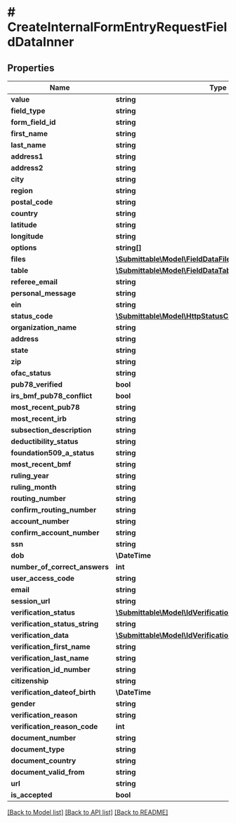 # # CreateInternalFormEntryRequestFieldDataInner

## Properties

Name | Type | Description | Notes
------------ | ------------- | ------------- | -------------
**value** | **string** |  | [optional]
**field_type** | **string** |  |
**form_field_id** | **string** |  |
**first_name** | **string** |  | [optional]
**last_name** | **string** |  | [optional]
**address1** | **string** |  | [optional]
**address2** | **string** |  | [optional]
**city** | **string** |  | [optional]
**region** | **string** |  | [optional]
**postal_code** | **string** |  | [optional]
**country** | **string** |  | [optional]
**latitude** | **string** |  | [optional]
**longitude** | **string** |  | [optional]
**options** | **string[]** |  |
**files** | [**\Submittable\Model\FieldDataFileUploadValueFileRequest[]**](FieldDataFileUploadValueFileRequest.md) |  | [optional]
**table** | [**\Submittable\Model\FieldDataTableValueRequest**](FieldDataTableValueRequest.md) |  | [optional]
**referee_email** | **string** |  | [optional]
**personal_message** | **string** |  | [optional]
**ein** | **string** |  | [optional]
**status_code** | [**\Submittable\Model\HttpStatusCode**](HttpStatusCode.md) |  | [optional]
**organization_name** | **string** |  | [optional]
**address** | **string** |  | [optional]
**state** | **string** |  | [optional]
**zip** | **string** |  | [optional]
**ofac_status** | **string** |  | [optional]
**pub78_verified** | **bool** |  | [optional]
**irs_bmf_pub78_conflict** | **bool** |  | [optional]
**most_recent_pub78** | **string** |  | [optional]
**most_recent_irb** | **string** |  | [optional]
**subsection_description** | **string** |  | [optional]
**deductibility_status** | **string** |  | [optional]
**foundation509_a_status** | **string** |  | [optional]
**most_recent_bmf** | **string** |  | [optional]
**ruling_year** | **string** |  | [optional]
**ruling_month** | **string** |  | [optional]
**routing_number** | **string** |  | [optional]
**confirm_routing_number** | **string** |  | [optional]
**account_number** | **string** |  | [optional]
**confirm_account_number** | **string** |  | [optional]
**ssn** | **string** |  | [optional]
**dob** | **\DateTime** |  | [optional]
**number_of_correct_answers** | **int** |  | [optional]
**user_access_code** | **string** |  | [optional]
**email** | **string** |  | [optional]
**session_url** | **string** |  | [optional]
**verification_status** | [**\Submittable\Model\IdVerificationStatus**](IdVerificationStatus.md) |  | [optional]
**verification_status_string** | **string** |  | [optional]
**verification_data** | [**\Submittable\Model\IdVerificationDetails**](IdVerificationDetails.md) |  | [optional]
**verification_first_name** | **string** |  | [optional]
**verification_last_name** | **string** |  | [optional]
**verification_id_number** | **string** |  | [optional]
**citizenship** | **string** |  | [optional]
**verification_dateof_birth** | **\DateTime** |  | [optional]
**gender** | **string** |  | [optional]
**verification_reason** | **string** |  | [optional]
**verification_reason_code** | **int** |  | [optional]
**document_number** | **string** |  | [optional]
**document_type** | **string** |  | [optional]
**document_country** | **string** |  | [optional]
**document_valid_from** | **string** |  | [optional]
**url** | **string** |  | [optional]
**is_accepted** | **bool** |  | [optional]

[[Back to Model list]](../../README.md#models) [[Back to API list]](../../README.md#endpoints) [[Back to README]](../../README.md)
